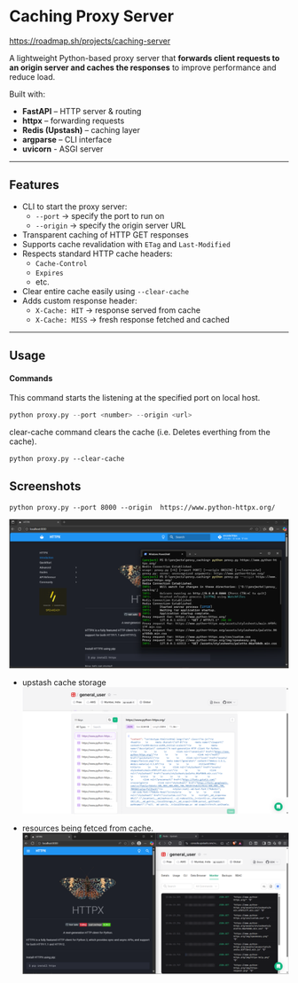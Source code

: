 

# Caching Proxy Server
https://roadmap.sh/projects/caching-server

A lightweight Python-based proxy server that **forwards client requests to an origin server and caches the responses** to improve performance and reduce load.

Built with:
- **FastAPI** – HTTP server & routing
- **httpx** – forwarding requests
- **Redis (Upstash)** – caching layer
- **argparse** – CLI interface
- **uvicorn** - ASGI server

---

## Features
- CLI to start the proxy server:
  - `--port` → specify the port to run on
  - `--origin` → specify the origin server URL
- Transparent caching of HTTP GET responses
- Supports cache revalidation with `ETag` and `Last-Modified`
- Respects standard HTTP cache headers:
  - `Cache-Control`
  - `Expires`
  - etc.
- Clear entire cache easily using `--clear-cache`
- Adds custom response header:
  - `X-Cache: HIT` → response served from cache
  - `X-Cache: MISS` → fresh response fetched and cached

---

## Usage

#### Commands
This command starts the listening at the specified port on local host.
```python
python proxy.py --port <number> --origin <url>
```

clear-cache command clears the cache (i.e. Deletes everthing from the cache).
```
python proxy.py --clear-cache
```


## Screenshots

```
python proxy.py --port 8000 --origin  https://www.python-httpx.org/
```
![alt text](<assets/images/Screenshot (70).png>)

- upstash cache storage 
![alt text](<assets/images/Screenshot (71).png>)

- resources being fetced from cache.
![alt text](<assets/images/Screenshot (72).png>)